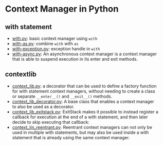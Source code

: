 # Context Manager in Python
## with statement
- [with.py](./with.py): basic context manager using `with`
- [with-as.py](./with-as.py): combine `with` with `as`
- [with-exception.py](./with-exception.py): exception handle in `with`
- [with-async.py](./with-async.py): An asynchronous context manager is a context manager that is able to suspend execution in its enter and exit methods.

## contextlib
- [context_lib.py](./context_lib.py): a decorator that can be used to define a factory function for with statement context managers, without needing to create a class or separate `__enter__()` and `__exit__()` methods.
- [context_lib_decorator.py](./context_lib_decorator.py): A base class that enables a context manager to also be used as a decorator.
- [context_lib_exitstack.py](./context_lib_exitstack.py): ExitStack makes it possible to instead register a callback for execution at the end of a with statement, and then later decide to skip executing that callback:
- [context_lin_reentrant.py](./context_lin_reentrant.py):  Reentrant context managers can not only be used in multiple with statements, but may also be used inside a with statement that is already using the same context manager.
